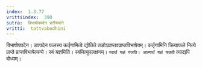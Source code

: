 ```yaml
---
index:  1.3.77
vrittiindex:  398
sutra:  विभाषोपपदेन प्रतीयमाने
vritti:  tattvabodhini 
---
```


विभाषोपपदेन। उपपदेन फलस्य कर्तृगामित्वे द्योतिते तङोऽप्राप्तवप्राप्तविभाषेयम्। कर्तृगामिनि क्रियाफले नित्ये प्राप्ते प्राप्तविभाषेत्यन्ये। स्वं यज्ञमिति। स्वमित्युपलक्षणम्। `स्वार्थं यज्ञं यजति। आत्मार्थं यज्ञं यजती` त्याद्यपि बोध्यम्। 


